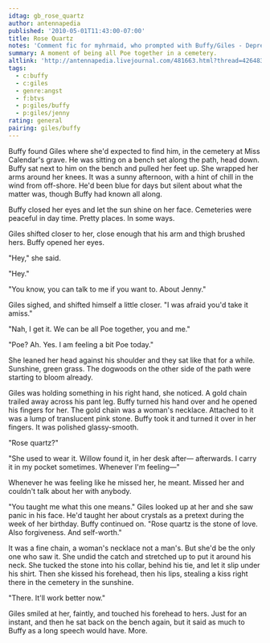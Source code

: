 ```yaml
---
idtag: gb_rose_quartz
author: antennapedia
published: '2010-05-01T11:43:00-07:00'
title: Rose Quartz
notes: 'Comment fic for myhrmaid, who prompted with Buffy/Giles - Depressed, anniversary of death of Jenny, rose quartz.'
summary: A moment of being all Poe together in a cemetery.
altlink: 'http://antennapedia.livejournal.com/481663.html?thread=4264831#t4264831'
tags:
  - c:buffy
  - c:giles
  - genre:angst
  - f:btvs
  - p:giles/buffy
  - p:giles/jenny
rating: general
pairing: giles/buffy
---
```

Buffy found Giles where she'd expected to find him, in the cemetery at Miss Calendar's grave. He was sitting on a bench set along the path, head down. Buffy sat next to him on the bench and pulled her feet up. She wrapped her arms around her knees. It was a sunny afternoon, with a hint of chill in the wind from off-shore. He'd been blue for days but silent about what the matter was, though Buffy had known all along. 

Buffy closed her eyes and let the sun shine on her face. Cemeteries were peaceful in day time. Pretty places. In some ways.

Giles shifted closer to her, close enough that his arm and thigh brushed hers. Buffy opened her eyes. 

"Hey," she said.

"Hey."

"You know, you can talk to me if you want to. About Jenny."

Giles sighed, and shifted himself a little closer. "I was afraid you'd take it amiss."

"Nah, I get it. We can be all Poe together, you and me."

"Poe? Ah. Yes. I am feeling a bit Poe today."

She leaned her head against his shoulder and they sat like that for a while. Sunshine, green grass. The dogwoods on the other side of the path were starting to bloom already.

Giles was holding something in his right hand, she noticed. A gold chain trailed away across his pant leg. Buffy turned his hand over and he opened his fingers for her. The gold chain was a woman's necklace. Attached to it was a lump of translucent pink stone. Buffy took it and turned it over in her fingers. It was polished glassy-smooth.

"Rose quartz?"

"She used to wear it. Willow found it, in her desk after— afterwards. I carry it in my pocket sometimes. Whenever I'm feeling—"

Whenever he was feeling like he missed her, he meant. Missed her and couldn't talk about her with anybody.

"You taught me what this one means." Giles looked up at her and she saw panic in his face. He'd taught her about crystals as a pretext during the week of her birthday. Buffy continued on. "Rose quartz is the stone of love. Also forgiveness. And self-worth."

It was a fine chain, a woman's necklace not a man's. But she'd be the only one who saw it. She undid the catch and stretched up to put it around his neck. She tucked the stone into his collar, behind his tie, and let it slip under his shirt. Then she kissed his forehead, then his lips, stealing a kiss right there in the cemetery in the sunshine.

"There. It'll work better now."

Giles smiled at her, faintly, and touched his forehead to hers. Just for an instant, and then he sat back on the bench again, but it said as much to Buffy as a long speech would have. More.
